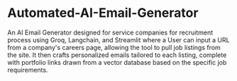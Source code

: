 # Automated-AI-Email-Generator

An AI Email Generator designed for service companies for recruitment process using Groq, Langchain, and Streamlit where a User can input a URL from a company's careers page, allowing the tool to pull job listings from the site. It then crafts personalized emails tailored to each listing, complete with portfolio links drawn from a vector database based on the specific job requirements.
